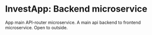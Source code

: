 # InvestApp: Backend microservice

App main API-router microservice. 
A main api backend to frontend microservice. 
Open to outside.
